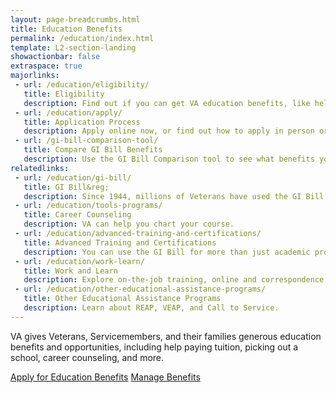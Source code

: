 ```yaml
---
layout: page-breadcrumbs.html
title: Education Benefits
permalink: /education/index.html
template: L2-section-landing
showactionbar: false
extraspace: true
majorlinks:
 - url: /education/eligibility/
   title: Eligibility
   description: Find out if you can get VA education benefits, like help paying your tuition, picking a school, and exploring career options.
 - url: /education/apply/
   title: Application Process
   description: Apply online now, or find out how to apply in person or by mail.
 - url: /gi-bill-comparison-tool/
   title: Compare GI Bill Benefits
   description: Use the GI Bill Comparison tool to see what benefits you'll get at the school you want to attend.
relatedlinks:
 - url: /education/gi-bill/
   title: GI Bill&reg;
   description: Since 1944, millions of Veterans have used the GI Bill to pay for college.
 - url: /education/tools-programs/
   title: Career Counseling
   description: VA can help you chart your course.
 - url: /education/advanced-training-and-certifications/
   title: Advanced Training and Certifications
   description: You can use the GI Bill for more than just academic programs.
 - url: /education/work-learn/
   title: Work and Learn
   description: Explore on-the-job training, online and correspondence study, and other programs.
 - url: /education/other-educational-assistance-programs/
   title: Other Educational Assistance Programs
   description: Learn about REAP, VEAP, and Call to Service.
---
```


<div class="va-introtext">

VA gives Veterans, Servicemembers, and their families generous education benefits and opportunities, including help paying tuition, picking out a school, career counseling, and more.

</div>

<a class="usa-button-primary va-button-primary" href="/education/apply-for-education-benefits/application/1990/introduction">Apply for Education Benefits</a> <a href="/education/apply-for-education-benefits/application/1995" class="usa-button-primary usa-button-outline">Manage Benefits</a>
